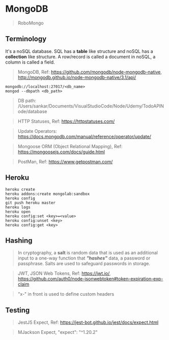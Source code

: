 # MongoDB

>RoboMongo

## Terminology

It's a noSQL database. SQL has a **table** like structure and noSQL has a **collection** like structure. A row/record is called a document in noSQL, a column is called a field.

>MongoDB, Ref: https://github.com/mongodb/node-mongodb-native, http://mongodb.github.io/node-mongodb-native/3.1/api/

```
mongodb://localhost:27017/<db_name>
mongod --dbpath <db_path>
```

>DB path: /Users/sankar/Documents/VisualStudioCode/Node/Udemy/TodoAPINode/database

>HTTP Statuses, Ref: https://httpstatuses.com/

>Update Operators: https://docs.mongodb.com/manual/reference/operator/update/

>Mongoose ORM (Object Relational Mapping), Ref: https://mongoosejs.com/docs/guide.html

>PostMan, Ref: https://www.getpostman.com/

## Heroku 

```
heroku create
heroku addons:create mongolab:sandbox
heroku config
git push heroku master
heroku logs
heroku open
heroku config:set <key>=<value>
heroku config:unset <key>
heroku config:get <key>
```

## Hashing

>In cryptography, a **salt** is random data that is used as an additional input to a one-way function that ***"hashes"*** data, a password or passphrase. Salts are used to safeguard passwords in storage. 

>JWT, JSON Web Tokens, Ref: https://jwt.io/, https://github.com/auth0/node-jsonwebtoken#token-expiration-exp-claim

>"x-" in front is used to define custom headers

## Testing

>JestJS Expect, Ref: https://jest-bot.github.io/jest/docs/expect.html

>MJackson Expect, "expect": "^1.20.2"